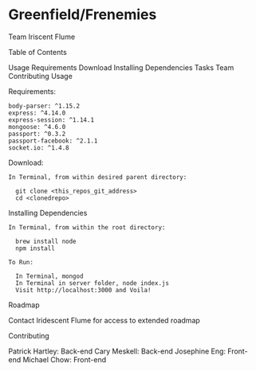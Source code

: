 # Greenfield/Frenemies

Team Iriscent Flume

Table of Contents

  Usage
  Requirements
  Download
  Installing Dependencies
  Tasks
  Team
  Contributing
  Usage

Requirements:

    body-parser: ^1.15.2
    express: ^4.14.0
    express-session: ^1.14.1
    mongoose: ^4.6.0
    passport: ^0.3.2
    passport-facebook: ^2.1.1
    socket.io: ^1.4.8

  Download:
  
    In Terminal, from within desired parent directory:
  
      git clone <this_repos_git_address>
      cd <clonedrepo>

  Installing Dependencies

    In Terminal, from within the root directory:

      brew install node
      npm install

    To Run:
  
      In Terminal, mongod
      In Terminal in server folder, node index.js
      Visit http://localhost:3000 and Voila!

Roadmap

  Contact Iridescent Flume for access to extended roadmap

Contributing

  Patrick Hartley: Back-end
  Cary Meskell: Back-end
  Josephine Eng: Front-end
  Michael Chow: Front-end

